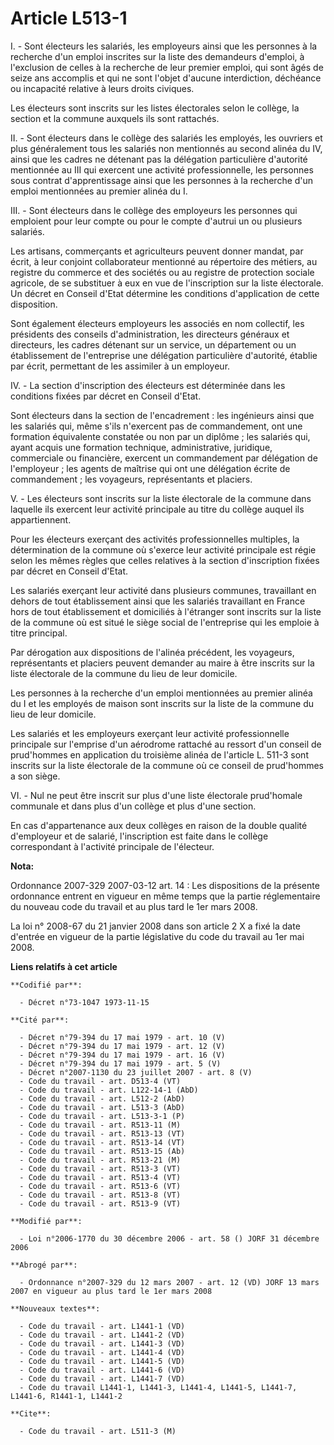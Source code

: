 # Article L513-1

I. - Sont électeurs les salariés, les employeurs ainsi que les personnes à la recherche d'un emploi inscrites sur la liste
des demandeurs d'emploi, à l'exclusion de celles à la recherche de leur premier emploi, qui sont âgés de seize ans accomplis
et qui ne sont l'objet d'aucune interdiction, déchéance ou incapacité relative à leurs droits civiques.

Les électeurs sont inscrits sur les listes électorales selon le collège, la section et la commune auxquels ils sont
rattachés.

II. - Sont électeurs dans le collège des salariés les employés, les ouvriers et plus généralement tous les salariés non
mentionnés au second alinéa du IV, ainsi que les cadres ne détenant pas la délégation particulière d'autorité mentionnée au
III qui exercent une activité professionnelle, les personnes sous contrat d'apprentissage ainsi que les personnes à la
recherche d'un emploi mentionnées au premier alinéa du I.

III. - Sont électeurs dans le collège des employeurs les personnes qui emploient pour leur compte ou pour le compte d'autrui
un ou plusieurs salariés.

Les artisans, commerçants et agriculteurs peuvent donner mandat, par écrit, à leur conjoint collaborateur mentionné au
répertoire des métiers, au registre du commerce et des sociétés ou au registre de protection sociale agricole, de se
substituer à eux en vue de l'inscription sur la liste électorale. Un décret en Conseil d'Etat détermine les conditions
d'application de cette disposition.

Sont également électeurs employeurs les associés en nom collectif, les présidents des conseils d'administration, les
directeurs généraux et directeurs, les cadres détenant sur un service, un département ou un établissement de l'entreprise une
délégation particulière d'autorité, établie par écrit, permettant de les assimiler à un employeur.

IV. - La section d'inscription des électeurs est déterminée dans les conditions fixées par décret en Conseil d'Etat.

Sont électeurs dans la section de l'encadrement : les ingénieurs ainsi que les salariés qui, même s'ils n'exercent pas de
commandement, ont une formation équivalente constatée ou non par un diplôme ; les salariés qui, ayant acquis une formation
technique, administrative, juridique, commerciale ou financière, exercent un commandement par délégation de l'employeur ; les
agents de maîtrise qui ont une délégation écrite de commandement ; les voyageurs, représentants et placiers.

V. - Les électeurs sont inscrits sur la liste électorale de la commune dans laquelle ils exercent leur activité principale au
titre du collège auquel ils appartiennent.

Pour les électeurs exerçant des activités professionnelles multiples, la détermination de la commune où s'exerce leur
activité principale est régie selon les mêmes règles que celles relatives à la section d'inscription fixées par décret en
Conseil d'Etat.

Les salariés exerçant leur activité dans plusieurs communes, travaillant en dehors de tout établissement ainsi que les
salariés travaillant en France hors de tout établissement et domiciliés à l'étranger sont inscrits sur la liste de la commune
où est situé le siège social de l'entreprise qui les emploie à titre principal.

Par dérogation aux dispositions de l'alinéa précédent, les voyageurs, représentants et placiers peuvent demander au maire à
être inscrits sur la liste électorale de la commune du lieu de leur domicile.

Les personnes à la recherche d'un emploi mentionnées au premier alinéa du I et les employés de maison sont inscrits sur la
liste de la commune du lieu de leur domicile.

Les salariés et les employeurs exerçant leur activité professionnelle principale sur l'emprise d'un aérodrome rattaché au
ressort d'un conseil de prud'hommes en application du troisième alinéa de l'article L. 511-3 sont inscrits sur la liste
électorale de la commune où ce conseil de prud'hommes a son siège.

VI. - Nul ne peut être inscrit sur plus d'une liste électorale prud'homale communale et dans plus d'un collège et plus d'une
section.

En cas d'appartenance aux deux collèges en raison de la double qualité d'employeur et de salarié, l'inscription est faite
dans le collège correspondant à l'activité principale de l'électeur.

**Nota:**

Ordonnance 2007-329 2007-03-12 art. 14 : Les dispositions de la présente ordonnance entrent en vigueur en même temps que la
partie réglementaire du nouveau code du travail et au plus tard le 1er mars 2008.

La loi n° 2008-67 du 21 janvier 2008 dans son article 2 X a fixé la date d'entrée en vigueur de la partie législative du code
du travail au 1er mai 2008.

**Liens relatifs à cet article**

	**Codifié par**:

	  - Décret n°73-1047 1973-11-15

	**Cité par**:

	  - Décret n°79-394 du 17 mai 1979 - art. 10 (V)
	  - Décret n°79-394 du 17 mai 1979 - art. 12 (V)
	  - Décret n°79-394 du 17 mai 1979 - art. 16 (V)
	  - Décret n°79-394 du 17 mai 1979 - art. 5 (V)
	  - Décret n°2007-1130 du 23 juillet 2007 - art. 8 (V)
	  - Code du travail - art. D513-4 (VT)
	  - Code du travail - art. L122-14-1 (AbD)
	  - Code du travail - art. L512-2 (AbD)
	  - Code du travail - art. L513-3 (AbD)
	  - Code du travail - art. L513-3-1 (P)
	  - Code du travail - art. R513-11 (M)
	  - Code du travail - art. R513-13 (VT)
	  - Code du travail - art. R513-14 (VT)
	  - Code du travail - art. R513-15 (Ab)
	  - Code du travail - art. R513-21 (M)
	  - Code du travail - art. R513-3 (VT)
	  - Code du travail - art. R513-4 (VT)
	  - Code du travail - art. R513-6 (VT)
	  - Code du travail - art. R513-8 (VT)
	  - Code du travail - art. R513-9 (VT)

	**Modifié par**:

	  - Loi n°2006-1770 du 30 décembre 2006 - art. 58 () JORF 31 décembre 2006

	**Abrogé par**:

	  - Ordonnance n°2007-329 du 12 mars 2007 - art. 12 (VD) JORF 13 mars 2007 en vigueur au plus tard le 1er mars 2008

	**Nouveaux textes**:

	  - Code du travail - art. L1441-1 (VD)
	  - Code du travail - art. L1441-2 (VD)
	  - Code du travail - art. L1441-3 (VD)
	  - Code du travail - art. L1441-4 (VD)
	  - Code du travail - art. L1441-5 (VD)
	  - Code du travail - art. L1441-6 (VD)
	  - Code du travail - art. L1441-7 (VD)
	  - Code du travail L1441-1, L1441-3, L1441-4, L1441-5, L1441-7, L1441-6, R1441-1, L1441-2

	**Cite**:

	  - Code du travail - art. L511-3 (M)
